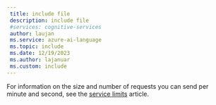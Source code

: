 ```yaml
---
 title: include file
 description: include file
 #services: cognitive-services
 author: laujan
 ms.service: azure-ai-language
 ms.topic: include
 ms.date: 12/19/2023
 ms.author: lajanuar
 ms.custom: include
---
```


For information on the size and number of requests you can send per minute and second, see the [service limits](../concepts/data-limits.md) article.
